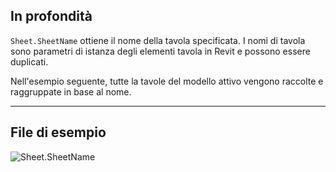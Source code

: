 ## In profondità
`Sheet.SheetName` ottiene il nome della tavola specificata. I nomi di tavola sono parametri di istanza degli elementi tavola in Revit e possono essere duplicati.

Nell'esempio seguente, tutte la tavole del modello attivo vengono raccolte e raggruppate in base al nome.
___
## File di esempio

![Sheet.SheetName](./Revit.Elements.Views.Sheet.SheetName_img.jpg)
